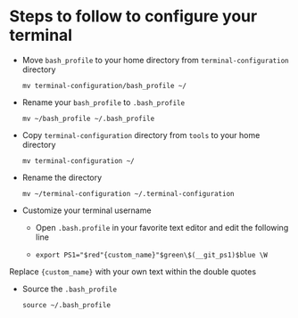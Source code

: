 # Steps to follow to configure your terminal

- Move `bash_profile` to your home directory from `terminal-configuration` directory


  ```mv terminal-configuration/bash_profile ~/```

- Rename your `bash_profile` to `.bash_profile`


  ```mv ~/bash_profile ~/.bash_profile```

- Copy `terminal-configuration` directory from `tools` to your home directory


  ```mv terminal-configuration ~/```

- Rename the directory


  ```mv ~/terminal-configuration ~/.terminal-configuration```

- Customize your terminal username

  - Open `.bash.profile` in your favorite text editor and edit the following line


  - ```export PS1="$red"{custom_name}"$green\$(__git_ps1)$blue \W```


Replace `{custom_name}` with your own text within the double quotes

- Source the `.bash_profile`


  ```source ~/.bash_profile```
